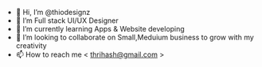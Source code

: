 - 👋 Hi, I’m @thiodesignz
- 👀 I’m Full stack UI/UX Designer
- 🌱 I’m currently learning Apps & Website developing
- 💞️ I’m looking to collaborate on Small,Meduium business to grow with my creativity
- 📫 How to reach me < thrihash@gmail.com >

<!---
thiodesignz/thiodesignz is a ✨ special ✨ repository because its `README.md` (this file) appears on your GitHub profile.
You can click the Preview link to take a look at your changes.
--->
